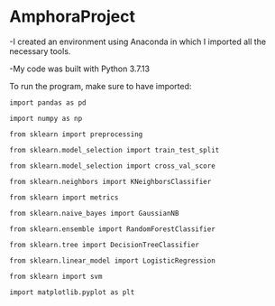 # AmphoraProject

-I created an environment using Anaconda in which I imported all the necessary tools.

-My code was built with Python 3.7.13

To run the program, make sure to have imported:

    import pandas as pd 

    import numpy as np 

    from sklearn import preprocessing

    from sklearn.model_selection import train_test_split

    from sklearn.model_selection import cross_val_score

    from sklearn.neighbors import KNeighborsClassifier

    from sklearn import metrics

    from sklearn.naive_bayes import GaussianNB

    from sklearn.ensemble import RandomForestClassifier

    from sklearn.tree import DecisionTreeClassifier

    from sklearn.linear_model import LogisticRegression

    from sklearn import svm

    import matplotlib.pyplot as plt
